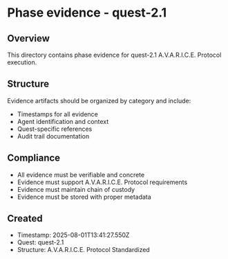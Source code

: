 # Phase evidence - quest-2.1

## Overview
This directory contains phase evidence for quest-2.1 A.V.A.R.I.C.E. Protocol execution.

## Structure
Evidence artifacts should be organized by category and include:
- Timestamps for all evidence
- Agent identification and context
- Quest-specific references
- Audit trail documentation

## Compliance
- All evidence must be verifiable and concrete
- Evidence must support A.V.A.R.I.C.E. Protocol requirements
- Evidence must maintain chain of custody
- Evidence must be stored with proper metadata

## Created
- Timestamp: 2025-08-01T13:41:27.550Z
- Quest: quest-2.1
- Structure: A.V.A.R.I.C.E. Protocol Standardized
